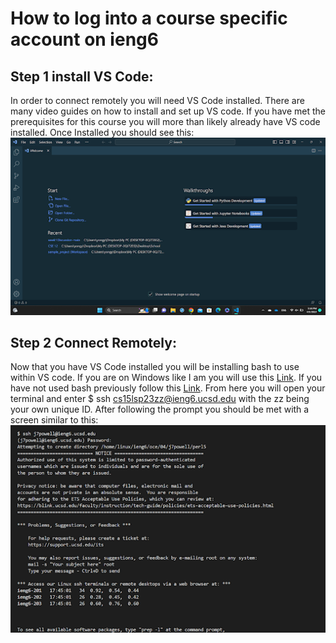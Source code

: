# How to log into a course specific account on ieng6
##  Step 1 install VS Code:
In order to connect remotely you will need VS Code installed. There are many video guides on how to install and set up VS code. If you have met the prerequisites for this course you will more than likely already have VS code installed.
Once Installed you should see this:
![Image](unnamed.png)
## Step 2 Connect Remotely:
Now that you have VS Code installed you will be installing bash to use within VS code. If you are on Windows like I am you will use this [Link](https://gitforwindows.org/). If you have not used bash previously follow this [Link](https://stackoverflow.com/a/50527994). From here you will open your terminal and enter $ ssh cs15lsp23zz@ieng6.ucsd.edu with the zz being your own unique ID. After following the prompt you should be met with a screen similar to this:
![Image](2nd.png)
